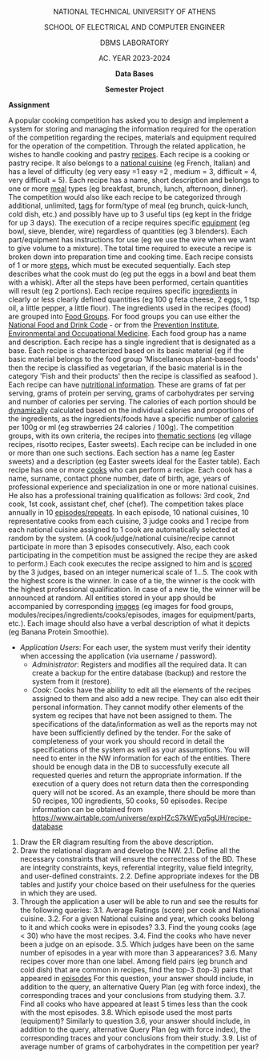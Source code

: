 <p align="center">
  NATIONAL TECHNICAL UNIVERSITY OF ATHENS 
</p>
<p align="center">
  SCHOOL OF ELECTRICAL AND COMPUTER ENGINEER
</p>
<p align="center">
  DBMS LABORATORY
</p>
<p align="center">
  AC. YEAR 2023-2024
</p>
<p align="center">
  <b>Data Bases</b>
</p>
<p align="center">
  <b>Semester Project</b>
</p>

**Assignment**

A popular cooking competition has asked you to design and implement a system for storing and managing the information required for the operation of the competition regarding the recipes, materials and equipment required for the operation of the competition.
Through the related application, he wishes to handle cooking and pastry <u>recipes</u>. Each recipe is a cooking or pastry recipe. It also belongs to a [national cuisine](https://en.wikipedia.org/wiki/Category:Cuisine_by_country) (eg French, Italian) and has a level of difficulty (eg very easy =1 easy =2 , medium = 3, difficult = 4, very difficult = 5).
Each recipe has a name, short description and belongs to one or more <u>meal</u> types (eg breakfast, brunch, lunch, afternoon, dinner). The competition would also like each recipe to be categorized through additional, unlimited, <u>tags</u> for form/type of meal (eg brunch, quick-lunch, cold dish, etc.) and possibly have up to 3 useful tips (eg kept in the fridge for up 3 days).
The execution of a recipe requires specific <u>equipment</u> (eg bowl, sieve, blender, wire) regardless of quantities (eg 3 blenders). Each part/equipment has instructions for use (eg we use the wire when we want to give volume to a mixture).
The total time required to execute a recipe is broken down into preparation time and cooking time. Each recipe consists of 1 or more <u>steps</u>, which must be executed sequentially. Each step describes what the cook must do (eg put the eggs in a bowl and beat them with a whisk). After all the steps have been performed, certain quantities will result (eg 2 portions).
Each recipe requires specific <u>ingredients</u> in clearly or less clearly defined quantities (eg 100 g feta cheese, 2 eggs, 1 tsp oil, a little pepper, a little flour). The ingredients used in the recipes (food) are grouped into <u>Food Groups</u>. For food groups you can use either the [National Food and Drink Code](https://en.wikipedia.org/wiki/Food_code) - or from the [Prevention Institute, Environmental and Occupational Medicine](https://www.asset-scienceinsociety.eu/about/partners/prolepsis-institute-preventive-medicine-environmental-and-occupational-health). Each food group has a name and description.
Each recipe has a single ingredient that is designated as a base. Each recipe is characterized based on its basic material (eg if the basic material belongs to the food group 'Miscellaneous plant-based foods' then the recipe is classified as vegetarian, if the basic material is in the category 'Fish and their products' then the recipe is classified as seafood ).
Each recipe can have <u>nutritional information</u>. These are grams of fat per serving, grams of protein per serving, grams of carbohydrates per serving and number of calories per serving. The calories of each portion should be <u>dynamically</u> calculated based on the individual calories and proportions of the ingredients, as the ingredients/foods have a specific number of [calories](https://www.webmd.com/diet/healthtool-food-calorie-counter) per 100g or ml (eg strawberries 24 calories / 100g).
The competition groups, with its own criteria, the recipes into <u>thematic sections</u> (eg village recipes, risotto recipes, Easter sweets). Each recipe can be included in one or more than one such sections. Each section has a name (eg Easter sweets) and a description (eg Easter sweets ideal for the Easter table).
Each recipe has one or more [<u>cooks</u>](https://en.wikipedia.org/wiki/Cook_(profession)) who can perform a recipe. Each cook has a name, surname, contact phone number, date of birth, age, years of professional experience and specialization in one or more national cuisines. He also has a professional training qualification as follows: 3rd cook, 2nd cook, 1st cook, assistant chef, chef (chef).
The competition takes place annually in 10 <u>episodes/repeats</u>. In each episode, 10 national cuisines, 10 representative cooks from each cuisine, 3 judge cooks and 1 recipe from each national cuisine assigned to 1 cook are automatically selected at random by the system. (A cook/judge/national cuisine/recipe cannot participate in more than 3 episodes consecutively. Also, each cook participating in the competition must be assigned the recipe they are asked to perform.)
Each cook executes the recipe assigned to him and is <u>scored</u> by the 3 judges, based on an integer numerical scale of 1...5. The cook with the highest score is the winner. In case of a tie, the winner is the cook with the highest professional qualification. In case of a new tie, the winner will be announced at random.
All entities stored in your app should be accompanied by corresponding <u>images</u> (eg images for food groups, modules/recipes/ingredients/cooks/episodes, images for equipment/parts, etc.). Each image should also have a verbal description of what it depicts (eg Banana Protein Smoothie).
- *Application Users*: For each user, the system must verify their identity when accessing the application (via username / password).
  - *Administrator*: Registers and modifies all the required data. It can create a backup for the entire database (backup) and restore the system from it (restore).
  - *Cook*: Cooks have the ability to edit all the elements of the recipes assigned to them and also add a new recipe. They can also edit their personal information. They cannot modify other elements of the system eg recipes that have not been assigned to them.
The specifications of the data/information as well as the reports may not have been sufficiently defined by the tender. For the sake of completeness of your work you should record in detail the specifications of the system as well as your assumptions.
You will need to enter in the NW information for each of the entities. There should be enough data in the DB to successfully execute all requested queries and return the appropriate information. If the execution of a query does not return data then the corresponding query will not be scored. As an example, there should be more than 50 recipes, 100 ingredients, 50 cooks, 50 episodes. Recipe information can be obtained from https://www.airtable.com/universe/expHZcS7kWEyq5gUH/recipe-database
1. Draw the ER diagram resulting from the above description.
2. Draw the relational diagram and develop the NW.
  2.1. Define all the necessary constraints that will ensure the correctness of the BD. These are integrity constraints, keys, referential integrity, value field integrity, and user-defined constraints.
  2.2. Define appropriate indexes for the DB tables and justify your choice based on their usefulness for the queries in which they are used.
3. Through the application a user will be able to run and see the results for the following queries: 
  3.1. Average Ratings (score) per cook and National cuisine.
  3.2. For a given National cuisine and year, which cooks belong to it and which cooks were in episodes?
  3.3. Find the young cooks (age < 30) who have the most recipes.
  3.4. Find the cooks who have never been a judge on an episode.
  3.5. Which judges have been on the same number of episodes in a year with more than 3 appearances?
  3.6. Many recipes cover more than one label. Among field pairs (eg brunch and cold dish) that are common in recipes, find the top-3 (top-3) pairs that appeared in [episodes](https://mariadb.com/kb/en/index-hints-how-to-force-query-plans/) For this question, your answer should include, in addition to the query, an alternative Query Plan (eg with force index), the corresponding traces and your conclusions from studying them.
  3.7. Find all cooks who have appeared at least 5 times less than the cook with the most episodes.
  3.8. Which episode used the most parts (equipment)? Similarly to question 3.6, your answer should include, in addition to the query, alternative Query Plan (eg with force index), the corresponding traces and your conclusions from their study.
  3.9. List of average number of grams of carbohydrates in the competition per year?
